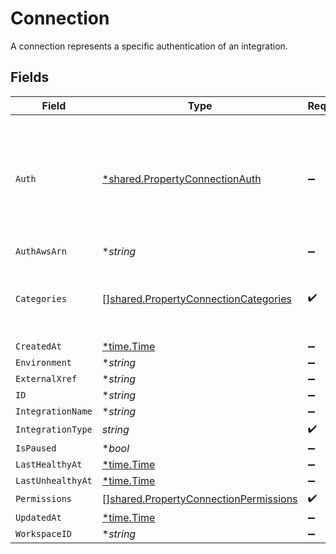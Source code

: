 # Connection

A connection represents a specific authentication of an integration.


## Fields

| Field                                                                                                 | Type                                                                                                  | Required                                                                                              | Description                                                                                           |
| ----------------------------------------------------------------------------------------------------- | ----------------------------------------------------------------------------------------------------- | ----------------------------------------------------------------------------------------------------- | ----------------------------------------------------------------------------------------------------- |
| `Auth`                                                                                                | [*shared.PropertyConnectionAuth](../../../pkg/models/shared/propertyconnectionauth.md)                | :heavy_minus_sign:                                                                                    | An authentication object that represents a specific authorized user's connection to an integration.   |
| `AuthAwsArn`                                                                                          | **string*                                                                                             | :heavy_minus_sign:                                                                                    | N/A                                                                                                   |
| `Categories`                                                                                          | [][shared.PropertyConnectionCategories](../../../pkg/models/shared/propertyconnectioncategories.md)   | :heavy_check_mark:                                                                                    | The Integration categories that this connection supports                                              |
| `CreatedAt`                                                                                           | [*time.Time](https://pkg.go.dev/time#Time)                                                            | :heavy_minus_sign:                                                                                    | N/A                                                                                                   |
| `Environment`                                                                                         | **string*                                                                                             | :heavy_minus_sign:                                                                                    | N/A                                                                                                   |
| `ExternalXref`                                                                                        | **string*                                                                                             | :heavy_minus_sign:                                                                                    | N/A                                                                                                   |
| `ID`                                                                                                  | **string*                                                                                             | :heavy_minus_sign:                                                                                    | N/A                                                                                                   |
| `IntegrationName`                                                                                     | **string*                                                                                             | :heavy_minus_sign:                                                                                    | N/A                                                                                                   |
| `IntegrationType`                                                                                     | *string*                                                                                              | :heavy_check_mark:                                                                                    | N/A                                                                                                   |
| `IsPaused`                                                                                            | **bool*                                                                                               | :heavy_minus_sign:                                                                                    | N/A                                                                                                   |
| `LastHealthyAt`                                                                                       | [*time.Time](https://pkg.go.dev/time#Time)                                                            | :heavy_minus_sign:                                                                                    | N/A                                                                                                   |
| `LastUnhealthyAt`                                                                                     | [*time.Time](https://pkg.go.dev/time#Time)                                                            | :heavy_minus_sign:                                                                                    | N/A                                                                                                   |
| `Permissions`                                                                                         | [][shared.PropertyConnectionPermissions](../../../pkg/models/shared/propertyconnectionpermissions.md) | :heavy_check_mark:                                                                                    | N/A                                                                                                   |
| `UpdatedAt`                                                                                           | [*time.Time](https://pkg.go.dev/time#Time)                                                            | :heavy_minus_sign:                                                                                    | N/A                                                                                                   |
| `WorkspaceID`                                                                                         | **string*                                                                                             | :heavy_minus_sign:                                                                                    | N/A                                                                                                   |